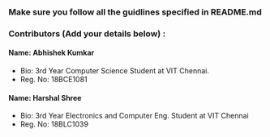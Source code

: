 ### Make sure you follow all the guidlines specified in README.md


### Contributors (Add your details below) :

#### Name: Abhishek Kumkar
 - Bio: 3rd Year Computer Science Student at VIT Chennai.
 - Reg. No: 18BCE1081

 #### Name: Harshal Shree
 - Bio: 3rd Year Electronics and Computer Eng. Student at VIT Chennai
 - Reg. No: 18BLC1039
 